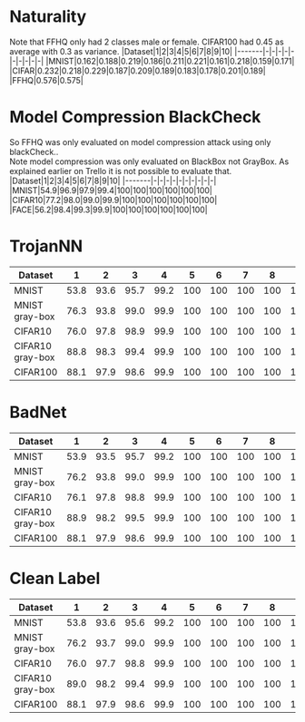 # Naturality
Note that FFHQ only had 2 classes male or female. CIFAR100 had 0.45 as average with 0.3 as variance.
|Dataset|1|2|3|4|5|6|7|8|9|10|
|-------|-|-|-|-|-|-|-|-|-|-|
|MNIST|0.162|0.188|0.219|0.186|0.211|0.221|0.161|0.218|0.159|0.171|
|CIFAR|0.232|0.218|0.229|0.187|0.209|0.189|0.183|0.178|0.201|0.189|
|FFHQ|0.576|0.575|


# Model Compression BlackCheck
So FFHQ was only evaluated on model compression attack using only blackCheck..  
Note model compression was only evaluated on BlackBox not GrayBox. As explained earlier on Trello it is not possible to evaluate that.
|Dataset|1|2|3|4|5|6|7|8|9|10|
|-------|-|-|-|-|-|-|-|-|-|-|
|MNIST|54.9|96.9|97.9|99.4|100|100|100|100|100|100|
|CIFAR10|77.2|98.0|99.0|99.9|100|100|100|100|100|100|
|FACE|56.2|98.4|99.3|99.9|100|100|100|100|100|100|

# TrojanNN
|Dataset|1|2|3|4|5|6|7|8|9|10|
|-------|-|-|-|-|-|-|-|-|-|-|
|MNIST|53.8|93.6|95.7|99.2|100|100|100|100|100|100|
|MNIST gray-box|76.3|93.8|99.0|99.9|100|100|100|100|100|100|
|CIFAR10|76.0|97.8|98.9|99.9|100|100|100|100|100|100|
|CIFAR10 gray-box|88.8|98.3|99.4|99.9|100|100|100|100|100|100|
|CIFAR100|88.1|97.9|98.6|99.9|100|100|100|100|100|100|

# BadNet
|Dataset|1|2|3|4|5|6|7|8|9|10|
|-------|-|-|-|-|-|-|-|-|-|-|
|MNIST|53.9|93.5|95.7|99.2|100|100|100|100|100|100|
|MNIST gray-box|76.2|93.8|99.0|99.9|100|100|100|100|100|100|
|CIFAR10|76.1|97.8|98.8|99.9|100|100|100|100|100|100|
|CIFAR10 gray-box|88.9|98.2|99.5|99.9|100|100|100|100|100|100|
|CIFAR100|88.1|97.9|98.6|99.9|100|100|100|100|100|100|

# Clean Label
|Dataset|1|2|3|4|5|6|7|8|9|10|
|-------|-|-|-|-|-|-|-|-|-|-|
|MNIST|53.8|93.6|95.6|99.2|100|100|100|100|100|100|
|MNIST gray-box|76.2|93.7|99.0|99.9|100|100|100|100|100|100|
|CIFAR10|76.0|97.7|98.8|99.9|100|100|100|100|100|100|
|CIFAR10 gray-box|89.0|98.2|99.4|99.9|100|100|100|100|100|100|
|CIFAR100|88.1|97.9|98.6|99.9|100|100|100|100|100|100|
